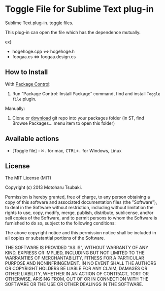 # Toggle File for Sublime Text plug-in

Sublime Text plug-in. toggle files.

This plug-in can open the file which has the dependence mutually.

ex)
* hogehoge.cpp <=> hogehoge.h
* foogaa.cs <=> foogaa.design.cs

## How to Install ##

With [Package Control](http://wbond.net/sublime_packages/package_control):

1. Run “Package Control: Install Package” command, find and install `Toggle file` plugin.

Manually:

1. Clone or [download](https://github.com/Harurow/sublime_togglefile/archive/master.zip) git repo into your packages folder (in ST, find Browse Packages... menu item to open this folder)


## Available actions ##

* [Toggle file] - <kbd>⌘.</kbd> for mac, <kbd>CTRL+.</kbd> for Windows, Linux

## License
The MIT License (MIT)

Copyright (c) 2013 Motoharu Tsubaki.

Permission is hereby granted, free of charge, to any person obtaining a 
copy of this software and associated documentation files (the "Software"),
to deal in the Software without restriction, including without limitation
the rights to use, copy, modify, merge, publish, distribute, sublicense,
and/or sell copies of the Software, and to permit persons to whom the
Software is furnished to do so, subject to the following conditions:

The above copyright notice and this permission notice shall be included in
all copies or substantial portions of the Software.

THE SOFTWARE IS PROVIDED "AS IS", WITHOUT WARRANTY OF ANY KIND, EXPRESS OR
IMPLIED, INCLUDING BUT NOT LIMITED TO THE WARRANTIES OF MERCHANTABILITY,
FITNESS FOR A PARTICULAR PURPOSE AND NONINFRINGEMENT. IN NO EVENT SHALL THE
AUTHORS OR COPYRIGHT HOLDERS BE LIABLE FOR ANY CLAIM, DAMAGES OR OTHER
LIABILITY, WHETHER IN AN ACTION OF CONTRACT, TORT OR OTHERWISE, ARISING
FROM, OUT OF OR IN CONNECTION WITH THE SOFTWARE OR THE USE OR OTHER
DEALINGS IN THE SOFTWARE.

